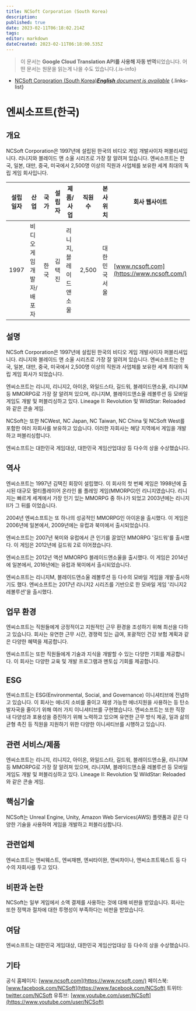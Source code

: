 ```yaml
---
title: NCSoft Corporation (South Korea)
description: 
published: true
date: 2023-02-11T06:18:02.214Z
tags: 
editor: markdown
dateCreated: 2023-02-11T06:18:00.535Z
---
```


> 이 문서는 **Google Cloud Translation API를 사용해 자동 번역**되었습니다.
어떤 문서는 원문을 읽는게 나을 수도 있습니다.{.is-info}



- [NCSoft Corporation (South Korea)***English** document is available*](/en/Knowledge-base/Dictionary/Company/ncsoft-corporation-south-korea)
{.links-list}


# 엔씨소프트(한국)

## 개요
NCSoft Corporation은 1997년에 설립된 한국의 비디오 게임 개발사이자 퍼블리셔입니다. 리니지와 블레이드 앤 소울 시리즈로 가장 잘 알려져 있습니다. 엔씨소프트는 한국, 일본, 대만, 중국, 미국에서 2,500명 이상의 직원과 사업체를 보유한 세계 최대의 독립 게임 회사입니다.

| 설립일자 | 산업 | 국가 | 설립자 | 제품/사업 | 직원 수 | 본사위치 | 회사 웹사이트 |
| ------------------ | -------- | ------- | ------- | ---------------- | ------------------- | ------------------------ | --------------- |
| 1997 | 비디오 게임 개발자/배포자 | 한국 | 김택진 | 리니지, 블레이드 앤 소울 | 2,500 | 대한민국 서울 | [www.ncsoft.com](https://www.ncsoft.com/) |

## 설명
NCSoft Corporation은 1997년에 설립된 한국의 비디오 게임 개발사이자 퍼블리셔입니다. 리니지와 블레이드 앤 소울 시리즈로 가장 잘 알려져 있습니다. 엔씨소프트는 한국, 일본, 대만, 중국, 미국에서 2,500명 이상의 직원과 사업체를 보유한 세계 최대의 독립 게임 회사가 되었습니다.

엔씨소프트는 리니지, 리니지2, 아이온, 와일드스타, 길드워, 블레이드앤소울, 리니지M 등 MMORPG로 가장 잘 알려져 있으며, 리니지M, 블레이드앤소울 레볼루션 등 모바일 게임도 개발 및 퍼블리싱하고 있다. Lineage II: Revolution 및 WildStar: Reloaded와 같은 콘솔 게임.

NCSoft는 또한 NCWest, NC Japan, NC Taiwan, NC China 및 NCSoft West를 포함한 여러 자회사를 보유하고 있습니다. 이러한 자회사는 해당 지역에서 게임을 개발하고 퍼블리싱합니다.

엔씨소프트는 대한민국 게임대상, 대한민국 게임산업대상 등 다수의 상을 수상했습니다.

## 역사
엔씨소프트는 1997년 김택진 회장이 설립했다. 이 회사의 첫 번째 게임은 1998년에 출시된 대규모 멀티플레이어 온라인 롤 플레잉 게임(MMORPG)인 리니지였습니다. 리니지는 빠르게 세계에서 가장 인기 있는 MMORPG 중 하나가 되었고 2003년에는 리니지 II가 그 뒤를 이었습니다.

2004년 엔씨소프트는 또 하나의 성공적인 MMORPG인 아이온을 출시했다. 이 게임은 2006년에 일본에서, 2009년에는 유럽과 북미에서 출시되었습니다.

엔씨소프트는 2007년 북미와 유럽에서 큰 인기를 끌었던 MMORPG '길드워'를 출시했다. 이 게임은 2012년에 길드워 2로 이어졌습니다.

엔씨소프트는 2012년 액션 MMORPG 블레이드앤소울을 출시했다. 이 게임은 2014년에 일본에서, 2016년에는 유럽과 북미에서 출시되었습니다.

엔씨소프트는 리니지M, 블레이드앤소울 레볼루션 등 다수의 모바일 게임을 개발·출시하기도 했다. 엔씨소프트는 2017년 리니지2 시리즈를 기반으로 한 모바일 게임 '리니지2 레볼루션'을 출시했다.

## 업무 환경
엔씨소프트는 직원들에게 긍정적이고 지원적인 근무 환경을 조성하기 위해 최선을 다하고 있습니다. 회사는 유연한 근무 시간, 경쟁력 있는 급여, 포괄적인 건강 보험 계획과 같은 다양한 혜택을 제공합니다.

엔씨소프트는 또한 직원들에게 기술과 지식을 개발할 수 있는 다양한 기회를 제공합니다. 이 회사는 다양한 교육 및 개발 프로그램과 멘토십 기회를 제공합니다.

## ESG
엔씨소프트는 ESG(Environmental, Social, and Governance) 이니셔티브에 전념하고 있습니다. 이 회사는 에너지 소비를 줄이고 재생 가능한 에너지원을 사용하는 등 탄소 발자국을 줄이기 위해 여러 가지 이니셔티브를 구현했습니다. 엔씨소프트는 또한 직장 내 다양성과 포용성을 증진하기 위해 노력하고 있으며 유연한 근무 방식 제공, 일과 삶의 균형 촉진 등 직원을 지원하기 위한 다양한 이니셔티브를 시행하고 있습니다.

## 관련 서비스/제품
엔씨소프트는 리니지, 리니지2, 아이온, 와일드스타, 길드워, 블레이드앤소울, 리니지M 등 MMORPG로 가장 잘 알려져 있으며, 리니지M, 블레이드앤소울 레볼루션 등 모바일 게임도 개발 및 퍼블리싱하고 있다. Lineage II: Revolution 및 WildStar: Reloaded와 같은 콘솔 게임.

## 핵심기술
NCSoft는 Unreal Engine, Unity, Amazon Web Services(AWS) 플랫폼과 같은 다양한 기술을 사용하여 게임을 개발하고 퍼블리싱합니다.

## 관련업체
엔씨소프트는 엔씨웨스트, 엔씨재팬, 엔씨타이완, 엔씨차이나, 엔씨소프트웨스트 등 다수의 자회사를 두고 있다.

## 비판과 논란
NCSoft는 일부 게임에서 소액 결제를 사용하는 것에 대해 비판을 받았습니다. 회사는 또한 정책과 절차에 대한 투명성이 부족하다는 비판을 받았습니다.

## 여담
엔씨소프트는 대한민국 게임대상, 대한민국 게임산업대상 등 다수의 상을 수상했습니다.

## 기타
공식 홈페이지: [www.ncsoft.com](https://www.ncsoft.com/)
페이스북: [www.facebook.com/NCSoft](https://www.facebook.com/NCSoft)
트위터: [twitter.com/NCSoft](https://twitter.com/NCSoft)
유튜브: [www.youtube.com/user/NCSoft](https://www.youtube.com/user/NCSoft)